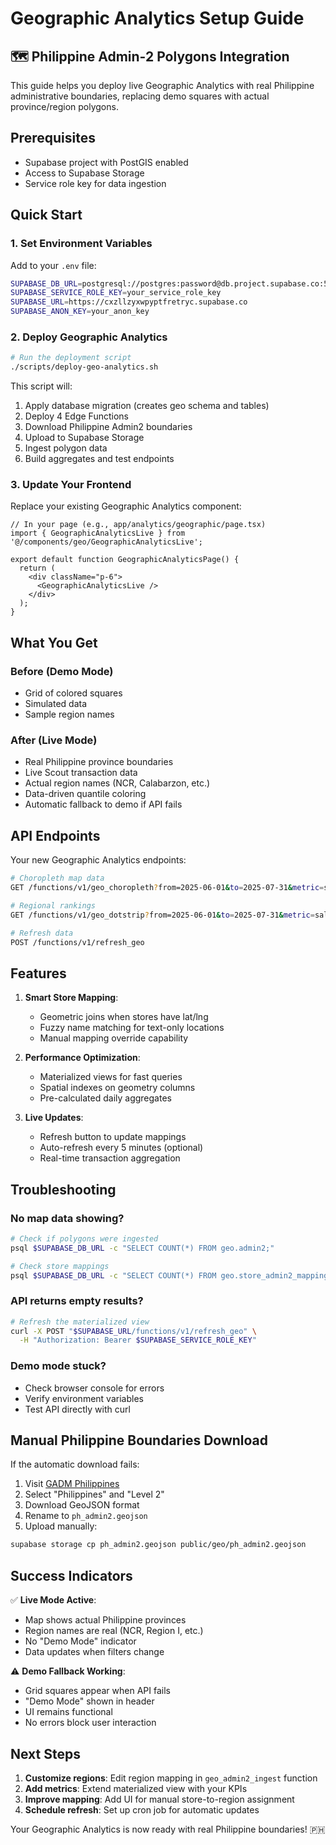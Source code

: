 # Geographic Analytics Setup Guide

## 🗺️ Philippine Admin-2 Polygons Integration

This guide helps you deploy live Geographic Analytics with real Philippine administrative boundaries, replacing demo squares with actual province/region polygons.

## Prerequisites

- Supabase project with PostGIS enabled
- Access to Supabase Storage
- Service role key for data ingestion

## Quick Start

### 1. Set Environment Variables

Add to your `.env` file:
```bash
SUPABASE_DB_URL=postgresql://postgres:password@db.project.supabase.co:5432/postgres
SUPABASE_SERVICE_ROLE_KEY=your_service_role_key
SUPABASE_URL=https://cxzllzyxwpyptfretryc.supabase.co
SUPABASE_ANON_KEY=your_anon_key
```

### 2. Deploy Geographic Analytics

```bash
# Run the deployment script
./scripts/deploy-geo-analytics.sh
```

This script will:
1. Apply database migration (creates geo schema and tables)
2. Deploy 4 Edge Functions
3. Download Philippine Admin2 boundaries
4. Upload to Supabase Storage
5. Ingest polygon data
6. Build aggregates and test endpoints

### 3. Update Your Frontend

Replace your existing Geographic Analytics component:

```tsx
// In your page (e.g., app/analytics/geographic/page.tsx)
import { GeographicAnalyticsLive } from '@/components/geo/GeographicAnalyticsLive';

export default function GeographicAnalyticsPage() {
  return (
    <div className="p-6">
      <GeographicAnalyticsLive />
    </div>
  );
}
```

## What You Get

### Before (Demo Mode)
- Grid of colored squares
- Simulated data
- Sample region names

### After (Live Mode)
- Real Philippine province boundaries
- Live Scout transaction data
- Actual region names (NCR, Calabarzon, etc.)
- Data-driven quantile coloring
- Automatic fallback to demo if API fails

## API Endpoints

Your new Geographic Analytics endpoints:

```bash
# Choropleth map data
GET /functions/v1/geo_choropleth?from=2025-06-01&to=2025-07-31&metric=sales

# Regional rankings
GET /functions/v1/geo_dotstrip?from=2025-06-01&to=2025-07-31&metric=sales&limit=10

# Refresh data
POST /functions/v1/refresh_geo
```

## Features

1. **Smart Store Mapping**:
   - Geometric joins when stores have lat/lng
   - Fuzzy name matching for text-only locations
   - Manual mapping override capability

2. **Performance Optimization**:
   - Materialized views for fast queries
   - Spatial indexes on geometry columns
   - Pre-calculated daily aggregates

3. **Live Updates**:
   - Refresh button to update mappings
   - Auto-refresh every 5 minutes (optional)
   - Real-time transaction aggregation

## Troubleshooting

### No map data showing?
```bash
# Check if polygons were ingested
psql $SUPABASE_DB_URL -c "SELECT COUNT(*) FROM geo.admin2;"

# Check store mappings
psql $SUPABASE_DB_URL -c "SELECT COUNT(*) FROM geo.store_admin2_mapping;"
```

### API returns empty results?
```bash
# Refresh the materialized view
curl -X POST "$SUPABASE_URL/functions/v1/refresh_geo" \
  -H "Authorization: Bearer $SUPABASE_SERVICE_ROLE_KEY"
```

### Demo mode stuck?
- Check browser console for errors
- Verify environment variables
- Test API directly with curl

## Manual Philippine Boundaries Download

If the automatic download fails:

1. Visit [GADM Philippines](https://gadm.org/download_country.html)
2. Select "Philippines" and "Level 2"
3. Download GeoJSON format
4. Rename to `ph_admin2.geojson`
5. Upload manually:
```bash
supabase storage cp ph_admin2.geojson public/geo/ph_admin2.geojson
```

## Success Indicators

✅ **Live Mode Active**:
- Map shows actual Philippine provinces
- Region names are real (NCR, Region I, etc.)
- No "Demo Mode" indicator
- Data updates when filters change

⚠️ **Demo Fallback Working**:
- Grid squares appear when API fails
- "Demo Mode" shown in header
- UI remains functional
- No errors block user interaction

## Next Steps

1. **Customize regions**: Edit region mapping in `geo_admin2_ingest` function
2. **Add metrics**: Extend materialized view with your KPIs
3. **Improve mapping**: Add UI for manual store-to-region assignment
4. **Schedule refresh**: Set up cron job for automatic updates

Your Geographic Analytics is now ready with real Philippine boundaries! 🇵🇭